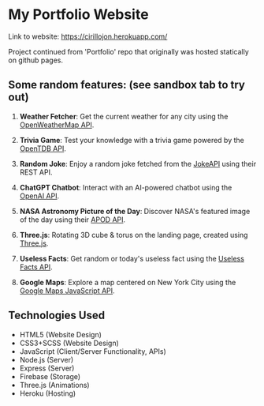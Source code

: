 # My Portfolio Website

Link to website: https://cirillojon.herokuapp.com/

Project continued from 'Portfolio' repo that originally was hosted statically on github pages.

## Some random features: (see sandbox tab to try out)

1. **Weather Fetcher**: Get the current weather for any city using the [OpenWeatherMap API](https://openweathermap.org/api).

2. **Trivia Game**: Test your knowledge with a trivia game powered by the [OpenTDB API](https://opentdb.com/api_config.php).

3. **Random Joke**: Enjoy a random joke fetched from the [JokeAPI](https://jokeapi.dev/) using their REST API.

4. **ChatGPT Chatbot**: Interact with an AI-powered chatbot using the [OpenAI API](https://beta.openai.com/docs/).

5. **NASA Astronomy Picture of the Day**: Discover NASA's featured image of the day using their [APOD API](https://api.nasa.gov/#apod).

6. **Three.js**: Rotating 3D cube & torus on the landing page, created using [Three.js](https://threejs.org/).

7. **Useless Facts**: Get random or today's useless fact using the [Useless Facts API](https://uselessfacts.jsph.pl/).

8. **Google Maps**: Explore a map centered on New York City using the [Google Maps JavaScript API](https://developers.google.com/maps/documentation/javascript/overview).

## Technologies Used

- HTML5 (Website Design)
- CSS3+SCSS (Website Design)
- JavaScript (Client/Server Functionality, APIs)
- Node.js (Server)
- Express (Server)
- Firebase (Storage)
- Three.js (Animations)
- Heroku (Hosting)

